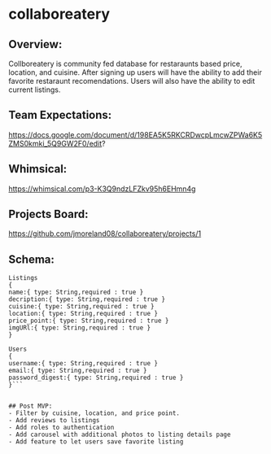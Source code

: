 
# collaboreatery
## Overview:
Collboreatery is community fed database for restaraunts based price, location, and cuisine. After signing up users will have the ability to add their favorite restaraunt recomendations. Users will also have the ability to edit current listings.
## Team Expectations:
https://docs.google.com/document/d/198EA5K5RKCRDwcpLmcwZPWa6K5ZMS0kmki_5Q9GW2F0/edit?

## Whimsical:
https://whimsical.com/p3-K3Q9ndzLFZkv95h6EHmn4g

## Projects Board:
https://github.com/jmoreland08/collaboreatery/projects/1


## Schema: 
```
Listings
{
name:{ type: String,required : true }
decription:{ type: String,required : true }
cuisine:{ type: String,required : true }
location:{ type: String,required : true }
price_point:{ type: String,required : true }
imgURl:{ type: String,required : true }
}

Users
{
username:{ type: String,required : true }
email:{ type: String,required : true }
password_digest:{ type: String,required : true }
}```


## Post MVP:
- Filter by cuisine, location, and price point.
- Add reviews to listings
- Add roles to authentication
- Add carousel with additional photos to listing details page
- Add feature to let users save favorite listing
